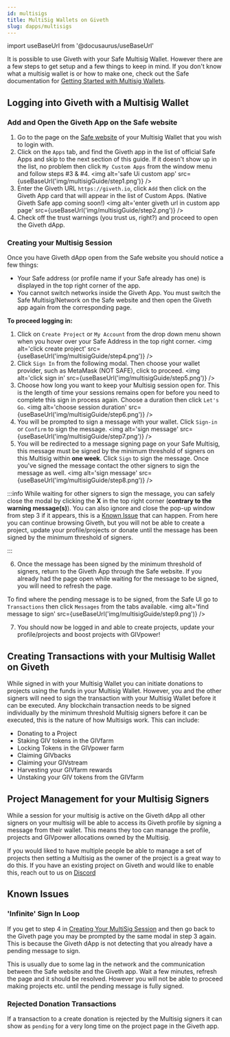 ```yaml
---
id: multisigs
title: MultiSig Wallets on Giveth
slug: dapps/multisigs
---
```


import useBaseUrl from '@docusaurus/useBaseUrl'


It is possible to use Giveth with your Safe Multisig Wallet. However there are a few steps to get setup and a few things to keep in mind. If you don't know what a multisig wallet is or how to make one, check out the Safe documentation for [Getting Started with Multisig Wallets](https://help.safe.global/en/collections/9801-getting-started).

## Logging into Giveth with a Multisig Wallet

### Add and Open the Giveth App on the Safe website
1. Go to the page on the [Safe website](https://app.safe.global/welcome) of your Multisig Wallet that you wish to login with.
2. Click on the `Apps` tab, and find the Giveth app in the list of official Safe Apps and skip to the next section of this guide. If it doesn't show up in the list, no problem then click `My Custom Apps` from the window menu and follow steps #3 & #4.
<img alt='safe Ui custom app' src={useBaseUrl('img/multisigGuide/step1.png')} />
3. Enter the Giveth URL `https://giveth.io`, click `Add` then click on the Giveth App card that will appear in the list of Custom Apps. (Native Giveth Safe app coming soon!)
<img alt='enter giveth url in custom app page' src={useBaseUrl('img/multisigGuide/step2.png')} />
4. Check off the trust warnings (you trust us, right?) and proceed to open the Giveth dApp.

### Creating your Multisig Session
Once you have Giveth dApp open from the Safe website you should notice a few things:
- Your Safe address (or profile name if your Safe already has one) is displayed in the top right corner of the app.
- You cannot switch networks inside the Giveth App. You must switch the Safe Multisig/Network on the Safe website and then open the Giveth app again from the corresponding page.

**To proceed logging in:**
1. Click on `Create Project` or `My Account` from the drop down menu shown when you hover over your Safe Address in the top right corner.
<img alt='click create project' src={useBaseUrl('img/multisigGuide/step4.png')} />
2. Click `Sign In` from the following modal. Then choose your wallet provider, such as MetaMask (NOT SAFE), click to proceed.
<img alt='click sign in' src={useBaseUrl('img/multisigGuide/step5.png')} />
3. Choose how long you want to keep your Multisig session open for. This is the length of time your sessions remains open for before you need to complete this sign in process again. Choose a duration then click `Let's Go`.
<img alt='choose session duration' src={useBaseUrl('img/multisigGuide/step6.png')} />
4. You will be prompted to sign a message with your wallet. Click `Sign-in` or `Confirm` to sign the message.
<img alt='sign message' src={useBaseUrl('img/multisigGuide/step7.png')} />
5. You will be redirected to a message signing page on your Safe Multisig, this message must be signed by the minimum threshold of signers on this Multisig within **one week**. Click `Sign` to sign the message. Once you've signed the message contact the other signers to sign the message as well.
<img alt='sign message' src={useBaseUrl('img/multisigGuide/step8.png')} />

:::info 
While waiting for other signers to sign the message, you can safely close the modal by clicking the **X** in the top right corner (**contrary to the warning message(s)**). You can also ignore and close the pop-up window from step 3 if it appears, this is a [Known Issue](#known-issues) that can happen. From here you can continue browsing Giveth, but you will not be able to create a project, update your profile/projects or donate until the message has been signed by the minimum threshold of signers.

:::

6. Once the message has been signed by the minimum threshold of signers, return to the Giveth App through the Safe website. If you already had the page open while waiting for the message to be signed, you will need to refresh the page.

To find where the pending message is to be signed, from the Safe UI go to `Transactions` then click `Messages` from the tabs available.
<img alt='find message to sign' src={useBaseUrl('img/multisigGuide/step9.png')} />

7. You should now be logged in and able to create projects, update your profile/projects and boost projects with GIVpower! 

## Creating Transactions with your Multisig Wallet on Giveth

While signed in with your Multisig Wallet you can initiate donations to projects using the funds in your Multisig Wallet. However, you and the other signers will need to sign the transaction with your Multisig Wallet before it can be executed. Any blockchain transaction needs to be signed individually by the minimum threshold Multisig signers before it can be executed, this is the nature of how Multisigs work. This can include: 

- Donating to a Project
- Staking GIV tokens in the GIVfarm
- Locking Tokens in the GIVpower farm
- Claiming GIVbacks
- Claiming your GIVstream
- Harvesting your GIVfarm rewards
- Unstaking your GIV tokens from the GIVfarm


## Project Management for your Multisig Signers
While a session for your multisig is active on the Giveth dApp all other signers on your multisig will be able to access its Giveth profile by signing a message from their wallet. This means they too can manage the profile, projects and GIVpower allocations owned by the Multisig. 

If you would liked to have multiple people be able to manage a set of projects then setting a Multisig as the owner of the project is a great way to do this. If you have an existing project on Giveth and would like to enable this, reach out to us on [Discord](https://discord.giveth.io)

## Known Issues

### 'Infinite' Sign In Loop
If you get to step 4 in [Creating Your MultiSig Session](#creating-your-multisig-session) and then go back to the Giveth page you may be prompted by the same modal in step 3 again. This is because the Giveth dApp is not detecting that you already have a pending message to sign. 

This is usually due to some lag in the network and the communication between the Safe website and the Giveth app. Wait a few minutes, refresh the page and it should be resolved. However you will not be able to proceed making projects etc. until the pending message is fully signed.

### Rejected Donation Transactions
If a transaction to a create donation is rejected by the Multisig signers it can show as `pending` for a very long time on the project page in the Giveth app.